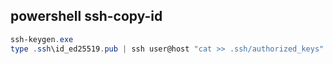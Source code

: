 ## powershell ssh-copy-id

```powershell
ssh-keygen.exe
type .ssh\id_ed25519.pub | ssh user@host "cat >> .ssh/authorized_keys"
```
